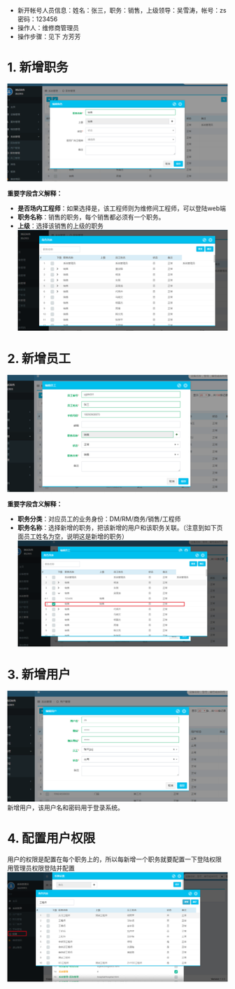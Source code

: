> 
* 新开帐号人员信息：姓名：张三，职务：销售，上级领导：吴雪涛，帐号：zs 密码：123456
* 操作人：维修商管理员
* 操作步骤：见下
方芳芳

# 1. 新增职务
![](/assets/未命名1526369945.png)

**重要字段含义解释：**
* **是否场内工程师**：如果选择是，该工程师则为维修间工程师，可以登陆web端
* **职务名称**：销售的职务，每个销售都必须有一个职务。
* **上级**：选择该销售的上级的职务
![](/assets/未命名1526371045.png)
# 2. 新增员工
![](/assets/未命名1526371915.png)

**重要字段含义解释：**
* **职务分类**：对应员工的业务身份：DM/RM/商务/销售/工程师
* **职务名称**：选择新增的职务，把该新增的用户和该职务关联。（注意到如下页面员工姓名为空，说明这是新增的职务）
![](/assets/未命名1526371862.png)


# 3. 新增用户

![](/assets/未命名1526372459.png)
新增用户，该用户名和密码用于登录系统。

# 4. 配置用户权限
用户的权限是配置在每个职务上的，所以每新增一个职务就要配置一下登陆权限
用管理员权限登陆并配置
![](/assets/未命名1526620337.png)







